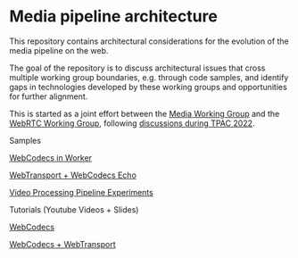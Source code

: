 # Media pipeline architecture

This repository contains architectural considerations for the evolution of the
media pipeline on the web.

The goal of the repository is to discuss architectural issues that cross
multiple working group boundaries, e.g. through code samples, and identify
gaps in technologies developed by these working groups and opportunities for
further alignment.

This is started as a joint effort between the
[Media Working Group](https://www.w3.org/media-wg/) and the
[WebRTC Working Group](https://www.w3.org/groups/wg/webrtc), following
[discussions during TPAC 2022](https://www.w3.org/2022/09/15-mediawg-minutes.html).

Samples

[WebCodecs in Worker](https://github.com/aboba/wc-demo)

[WebTransport + WebCodecs Echo](https://github.com/aboba/wt-demo)

[Video Processing Pipeline Experiments](https://github.com/tidoust/media-tests#experimenting-with-video-processing-pipelines-on-the-web)

Tutorials (Youtube Videos + Slides)

[WebCodecs](https://www.rtc-conference.com/2021/presentation/?hid=880)

[WebCodecs + WebTransport](https://www.rtc-conference.com/2022/presentation/?hid=299)
